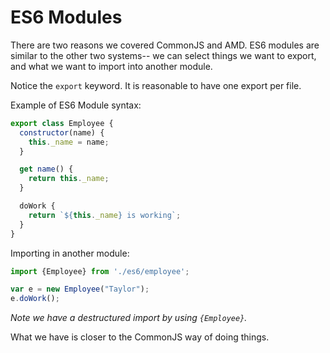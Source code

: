 # ES6 Modules

There are two reasons we covered CommonJS and AMD. ES6 modules are similar to the other two systems-- we can select things we want to export, and what we want to import into another module. 

Notice the `export` keyword. It is reasonable to have one export per file. 

Example of ES6 Module syntax:
```JavaScript
export class Employee {
  constructor(name) {
    this._name = name;
  }

  get name() {
    return this._name;
  }

  doWork {
    return `${this._name} is working`;
  }
}
```

Importing in another module:
```JavaScript
import {Employee} from './es6/employee';

var e = new Employee("Taylor");
e.doWork();
```

_Note we have a destructured import by using `{Employee}`._


What we have is closer to the CommonJS way of doing things. 
